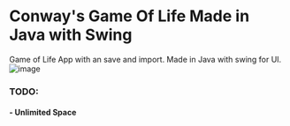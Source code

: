 # Conway's Game Of Life Made in Java with Swing
Game of Life App with an save and import.
Made in Java with swing for UI.
![image](https://github.com/user-attachments/assets/24c88dd2-915f-4d08-9ac0-0c2032065cd2)

### TODO:
#### - Unlimited Space
